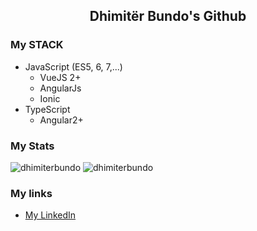 <h2 align="center"> 
  Dhimitër Bundo's Github
</h1>

<!--
**dhimiterbundo/dhimiterbundo** is a ✨ _special_ ✨ repository because its `README.md` (this file) appears on your GitHub profile.

Here are some ideas to get you started:

- 🔭 I’m currently working on ...
- 🌱 I’m currently learning ...
- 👯 I’m looking to collaborate on ...
- 🤔 I’m looking for help with ...
- 💬 Ask me about ...
- 📫 How to reach me: ...
- 😄 Pronouns: ...
- ⚡ Fun fact: ...
-->
### My STACK

- JavaScript (ES5, 6, 7,...)
  - VueJS 2+
  - AngularJs
  - Ionic
- TypeScript
  - Angular2+

### My Stats

<p align="left">
<img src="https://github-readme-stats.vercel.app/api?username=dhimiterbundo&show_icons=true&theme=vue-dark&count_private=true" alt="dhimiterbundo" />
<img src="https://github-readme-stats.vercel.app/api/top-langs/?username=dhimiterbundo&layout=compact&theme=vue-dark" alt="dhimiterbundo" /> 
</p>

### My links
- [My LinkedIn](https://al.linkedin.com/in/dhimit%C3%ABr-bundo-058877150)
